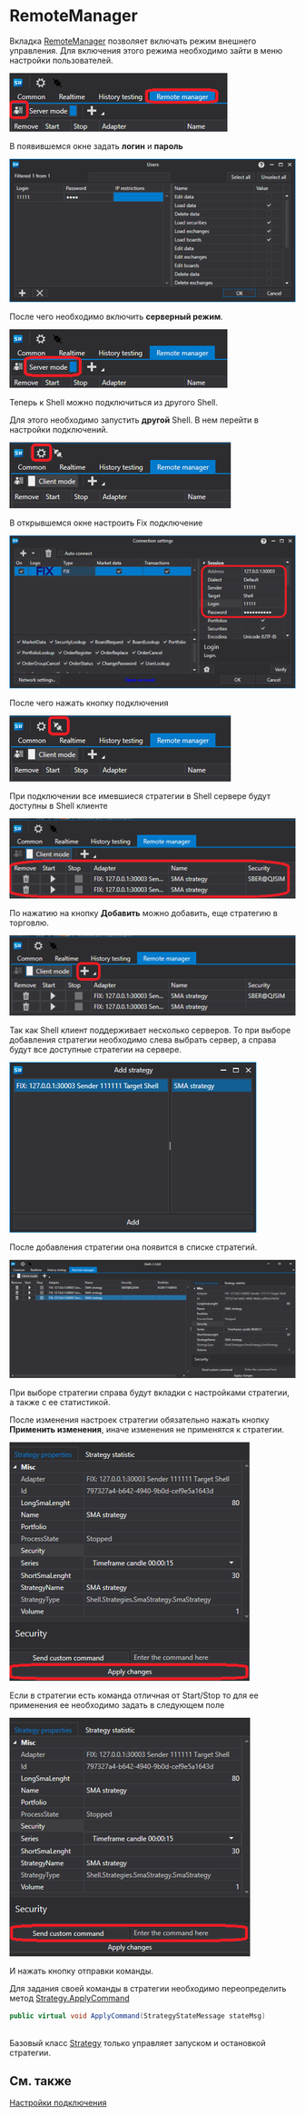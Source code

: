 # RemoteManager

Вкладка [RemoteManager](Shell_RemoteManager.md) позволяет включать режим внешнего управления. Для включения этого режима необходимо зайти в меню настройки пользователей.

![Shell RemoteManager 00](../images/Shell_RemoteManager_00.png)

В появившемся окне задать **логин** и **пароль**

![Shell RemoteManager 01](../images/Shell_RemoteManager_01.png)

После чего необходимо включить **серверный режим**. 

![Shell RemoteManager 02](../images/Shell_RemoteManager_02.png)

Теперь к Shell можно подключиться из другого Shell. 

Для этого необходимо запустить **другой** Shell. В нем перейти в настройки подключений.

![Shell RemoteManager 03](../images/Shell_RemoteManager_03.png)

В открывшемся окне настроить Fix подключение

![Shell RemoteManager 04](../images/Shell_RemoteManager_04.png)

После чего нажать кнопку подключения

![Shell RemoteManager 05](../images/Shell_RemoteManager_05.png)

При подключении все имевшиеся стратегии в Shell сервере будут доступны в Shell клиенте

![Shell RemoteManager 06](../images/Shell_RemoteManager_06.png)

По нажатию на кнопку **Добавить** можно добавить, еще стратегию в торговлю.

![Shell RemoteManager 07](../images/Shell_RemoteManager_07.png)

Так как Shell клиент поддерживает несколько серверов. То при выборе добавления стратегии необходимо слева выбрать сервер, а справа будут все доступные стратегии на сервере.

![Shell RemoteManager 08](../images/Shell_RemoteManager_08.png)

После добавления стратегии она появится в списке стратегий.

![Shell RemoteManager 09](../images/Shell_RemoteManager_09.png)

При выборе стратегии справа будут вкладки с настройками стратегии, а также с ее статистикой.

После изменения настроек стратегии обязательно нажать кнопку **Применить изменения**, иначе изменения не применятся к стратегии.

![Shell RemoteManager 10](../images/Shell_RemoteManager_10.png)

Если в стратегии есть команда отличная от Start\/Stop то для ее применения ее необходимо задать в следующем поле

![Shell RemoteManager 11](../images/Shell_RemoteManager_11.png)

И нажать кнопку отправки команды.

Для задания своей команды в стратегии необходимо переопределить метод [Strategy.ApplyCommand](../api/StockSharp.Algo.Strategies.Strategy.ApplyCommand.html)

```cs
public virtual void ApplyCommand(StrategyStateMessage stateMsg)
		
```

Базовый класс [Strategy](../api/StockSharp.Algo.Strategies.Strategy.html) только управляет запуском и остановкой стратегии.

## См. также

[Настройки подключения](Shell_Connection_settings.md)
